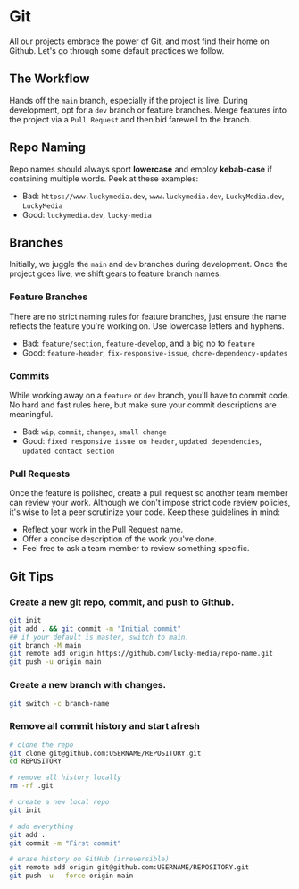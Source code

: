 # Git
All our projects embrace the power of Git, and most find their home on Github. Let's go through some default practices we follow.

## The Workflow
Hands off the `main` branch, especially if the project is live. During development, opt for a `dev` branch or feature branches. Merge features into the project via a `Pull Request` and then bid farewell to the branch.

## Repo Naming
Repo names should always sport **lowercase** and employ **kebab-case** if containing multiple words.
Peek at these examples:

- Bad: `https://www.luckymedia.dev`, `www.luckymedia.dev`, `LuckyMedia.dev`, `LuckyMedia`
- Good: `luckymedia.dev`, `lucky-media`

## Branches
Initially, we juggle the `main` and `dev` branches during development. Once the project goes live, we shift gears to feature branch names.

### Feature Branches
There are no strict naming rules for feature branches, just ensure the name reflects the feature you're working on. Use lowercase letters and hyphens.

- Bad: `feature/section`, `feature-develop`, and a big no to `feature`
- Good: `feature-header`, `fix-responsive-issue`, `chore-dependency-updates`

### Commits
While working away on a `feature` or `dev` branch, you'll have to commit code. No hard and fast rules here, but make sure your commit descriptions are meaningful.

- Bad: `wip`, `commit`, `changes`, `small change`
- Good: `fixed responsive issue on header`, `updated dependencies`, `updated contact section`

### Pull Requests
Once the feature is polished, create a pull request so another team member can review your work. Although we don't impose strict code review policies, it's wise to let a peer scrutinize your code. Keep these guidelines in mind:

- Reflect your work in the Pull Request name.
- Offer a concise description of the work you've done.
- Feel free to ask a team member to review something specific.

## Git Tips

### Create a new git repo, commit, and push to Github.
```bash
git init
git add . && git commit -m "Initial commit"
## if your default is master, switch to main.
git branch -M main
git remote add origin https://github.com/lucky-media/repo-name.git
git push -u origin main
```

### Create a new branch with changes.
```bash
git switch -c branch-name
```

### Remove all commit history and start afresh
```bash
# clone the repo
git clone git@github.com:USERNAME/REPOSITORY.git
cd REPOSITORY

# remove all history locally
rm -rf .git

# create a new local repo
git init

# add everything
git add .
git commit -m "First commit"

# erase history on GitHub (irreversible)
git remote add origin git@github.com:USERNAME/REPOSITORY.git
git push -u --force origin main
```